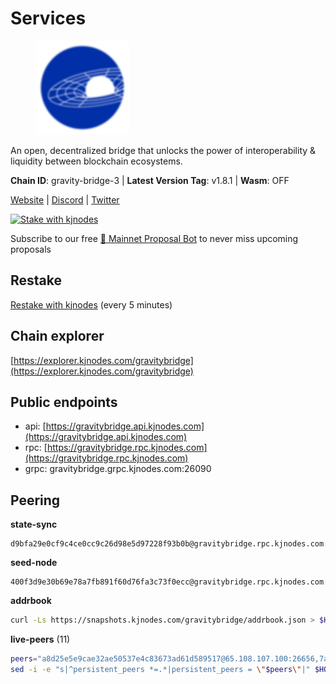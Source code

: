 # Services

<figure><img src="https://raw.githubusercontent.com/kj89/cosmos-images/main/logos/gravitybridge.png" width="150" alt=""><figcaption></figcaption></figure>

An open, decentralized bridge that unlocks the power of  interoperability & liquidity between blockchain ecosystems.

**Chain ID**: gravity-bridge-3 | **Latest Version Tag**: v1.8.1 | **Wasm**: OFF

[Website](https://www.gravitybridge.net) | [Discord](https://discord.gg/ARV8dTSjAk) | [Twitter](https://twitter.com/gravity_bridge)

[![Stake with kjnodes](https://i.ibb.co/cr44Q8j/button-stake-with-kjnodes.png)](https://restake.app/gravitybridge/gravityvaloper1nw3uavthnjwsgrrjzav2wdg9m0pw7k4fc7hvlz)

Subscribe to our free [🤖 Mainnet Proposal Bot](https://t.me/kjnodes_proposal_bot) to never miss upcoming proposals

## Restake

[Restake with kjnodes](https://restake.app/gravitybridge/gravityvaloper1nw3uavthnjwsgrrjzav2wdg9m0pw7k4fc7hvlz) (every 5 minutes)
## Chain explorer
[https://explorer.kjnodes.com/gravitybridge](https://explorer.kjnodes.com/gravitybridge)

## Public endpoints

* api: [https://gravitybridge.api.kjnodes.com](https://gravitybridge.api.kjnodes.com)
* rpc: [https://gravitybridge.rpc.kjnodes.com](https://gravitybridge.rpc.kjnodes.com)
* grpc: gravitybridge.grpc.kjnodes.com:26090

## Peering

**state-sync**

```text
d9bfa29e0cf9c4ce0cc9c26d98e5d97228f93b0b@gravitybridge.rpc.kjnodes.com:26656
```

**seed-node**

```text
400f3d9e30b69e78a7fb891f60d76fa3c73f0ecc@gravitybridge.rpc.kjnodes.com:26659
```

**addrbook**
```bash
curl -Ls https://snapshots.kjnodes.com/gravitybridge/addrbook.json > $HOME/.gravity/config/addrbook.json
```

**live-peers** (11)
```bash
peers="a8d25e5e9cae32ae50537e4c83673ad61d589517@65.108.107.100:26656,7a05c69e10c76348e4fadeda5e0803ff4804e183@188.34.180.92:26656,c189b7217b037e50b3456440963f91d027a4df5a@65.108.199.222:26656,961dc8a5e131e058c87c25f1d5c3b9395076e46a@65.108.106.131:26656,9f13103f7eb8e82c6ba18eb53ba18ed88dac6950@65.109.69.59:14256,6eb2a2e7bcd82aad56b6652a328c72f148f84935@194.147.58.224:26656,03fabb7a15f8209c8eb8f5770c25bbee78a1d82c@94.130.8.219:26656,07e2da0edb0facd81dab948a128330cc1250b24c@193.70.47.90:14256,c57dcf8e3af80236059194c86a6f81c1735903d6@162.19.89.8:10256,70ff1535443969705182c9473cc66773fbc12c09@15.235.13.145:26656,b2608e51a520866a91637ca3b354903bc5b46bfa@137.184.214.71:26656"
sed -i -e "s|^persistent_peers *=.*|persistent_peers = \"$peers\"|" $HOME/.gravity/config/config.toml
```

